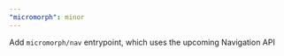 ```yaml
---
"micromorph": minor
---
```


Add `micromorph/nav` entrypoint, which uses the upcoming Navigation API
